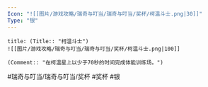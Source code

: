 ```yaml
---
Icon: "![[图片/游戏攻略/瑞奇与叮当/瑞奇与叮当/奖杯/柯温斗士.png|30]]"
Type: "银"
---
```

```ad-common-silver-trophy
title: (Title:: "柯温斗士")
![[图片/游戏攻略/瑞奇与叮当/瑞奇与叮当/奖杯/柯温斗士.png|100]]

(Comment:: "在柯温星上以少于70秒的时间完成体能训练场。")
```

#瑞奇与叮当/瑞奇与叮当/奖杯 #奖杯 #银
